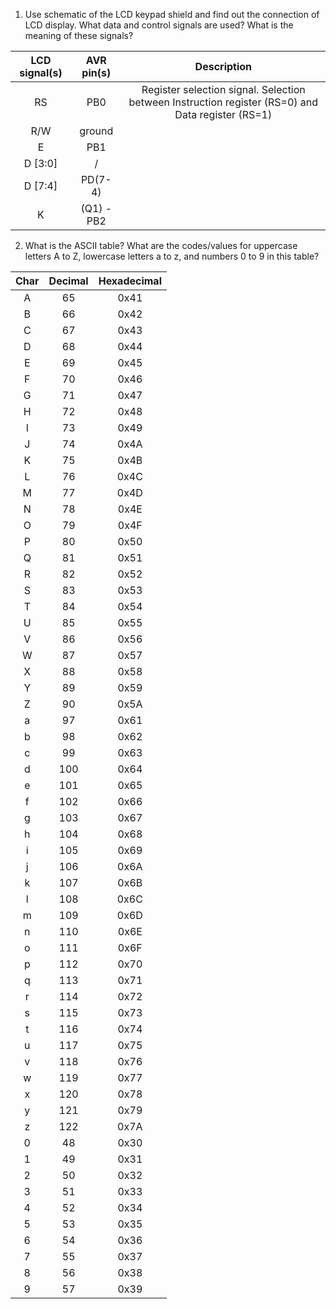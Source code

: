 1. Use schematic of the LCD keypad shield and find out the connection of LCD display. What data and control signals are used? What is the meaning of these signals?


| **LCD signal(s)** | **AVR pin(s)**|**Description** |
| :-: | :-: | :-: |
| RS | PB0 | Register selection signal. Selection between Instruction register (RS=0) and Data register (RS=1)| 
| R/W | ground | | 
| E | PB1 | |
| D [3:0] | / |  | 
| D [7:4] | PD(7-4) |  |
| K | (Q1) - PB2 |  |


2. What is the ASCII table? What are the codes/values for uppercase letters A to Z, lowercase letters a to z, and numbers 0 to 9 in this table?

| **Char** | **Decimal**|**Hexadecimal** |
| :-: | :-: | :-: |
| A | 65 | 0x41 | 
| B | 66 | 0x42 | 
| C | 67 | 0x43 |
| D | 68 | 0x44 | 
| E | 69 | 0x45 |
| F | 70 | 0x46 |
| G | 71 | 0x47 |
| H | 72 | 0x48 |
| I | 73 | 0x49 |
| J | 74 | 0x4A |
| K | 75 | 0x4B |
| L | 76 | 0x4C |
| M | 77 | 0x4D |
| N | 78 | 0x4E |
| O | 79 | 0x4F |
| P | 80 | 0x50 |
| Q | 81 | 0x51 |
| R | 82 | 0x52 |
| S | 83 | 0x53 |
| T | 84 | 0x54 |
| U | 85 | 0x55 |
| V | 86 | 0x56 |
| W | 87 | 0x57 |
| X | 88 | 0x58 |
| Y | 89 | 0x59 |
| Z | 90 | 0x5A |
| a | 97 | 0x61 |
| b | 98 | 0x62 |
| c | 99 | 0x63 |
| d | 100 | 0x64 |
| e | 101 | 0x65 |
| f | 102 | 0x66 |
| g | 103 | 0x67 |
| h | 104 | 0x68 |
| i | 105 | 0x69 |
| j | 106 | 0x6A |
| k | 107 | 0x6B |
| l | 108 | 0x6C |
| m | 109 | 0x6D |
| n | 110 | 0x6E |
| o | 111 | 0x6F |
| p | 112 | 0x70 |
| q | 113 | 0x71 |
| r | 114 | 0x72 |
| s | 115 | 0x73 |
| t | 116 | 0x74 |
| u | 117 | 0x75 |
| v | 118 | 0x76 |
| w | 119 | 0x77 |
| x | 120 | 0x78 |
| y | 121 | 0x79 |
| z | 122 | 0x7A |
| 0 | 48 | 0x30 |
| 1 | 49 | 0x31 |
| 2 | 50 | 0x32 |
| 3 | 51 | 0x33 |
| 4 | 52 | 0x34 |
| 5 | 53 | 0x35 |
| 6 | 54 | 0x36 |
| 7 | 55 | 0x37 |
| 8 | 56 | 0x38 |
| 9 | 57 | 0x39 |

